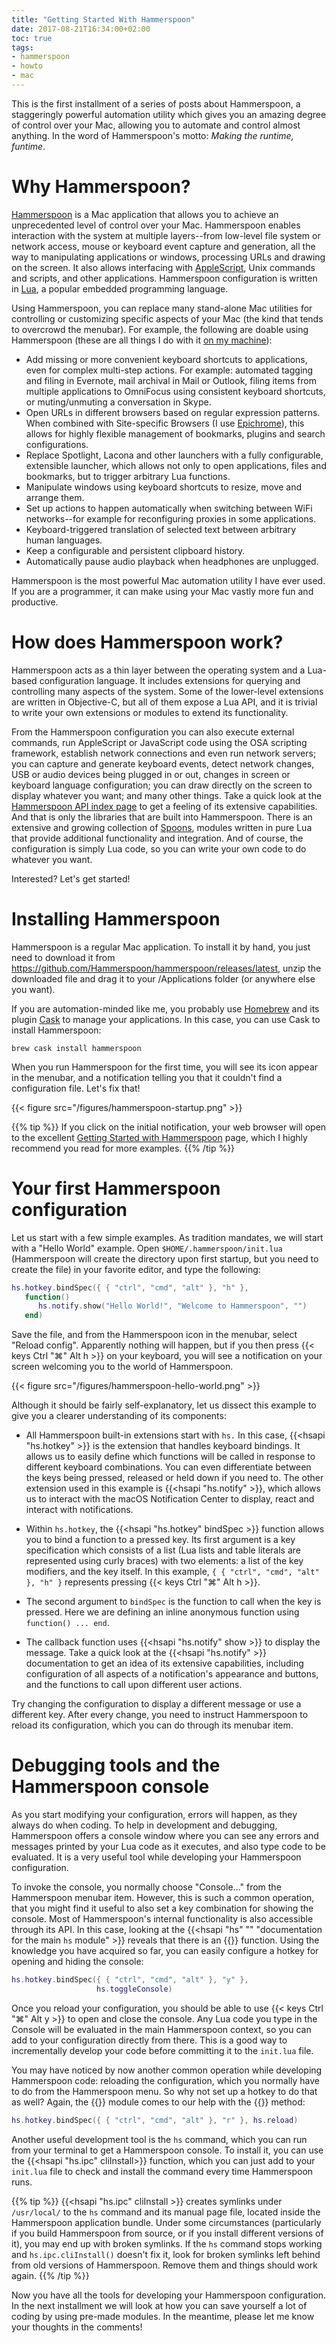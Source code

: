 ```yaml
---
title: "Getting Started With Hammerspoon"
date: 2017-08-21T16:34:00+02:00
toc: true
tags:
- hammerspoon
- howto
- mac
---
```


This is the first installment of a series of posts about Hammerspoon,
a staggeringly powerful automation utility which gives you an amazing
degree of control over your Mac, allowing you to automate and control
almost anything. In the word of Hammerspoon's motto: _Making the
runtime, funtime_.

<!--more-->

# Why Hammerspoon?

[Hammerspoon](http://www.hammerspoon.org/) is a Mac application that
allows you to achieve an unprecedented level of control over your
Mac. Hammerspoon enables interaction with the system at multiple
layers--from low-level file system or network access, mouse or
keyboard event capture and generation, all the way to manipulating
applications or windows, processing URLs and drawing on the screen. It
also allows interfacing with
[AppleScript](https://www.macosxautomation.com/applescript/), Unix
commands and scripts, and other applications. Hammerspoon
configuration is written in [Lua](https://www.lua.org/about.html), a
popular embedded programming language.

Using Hammerspoon, you can replace many stand-alone Mac utilities for
controlling or customizing specific aspects of your Mac (the kind that
tends to overcrowd the menubar). For example, the following are doable
using Hammerspoon (these are all things I do with it [on my
machine](https://github.com/zzamboni/dot-hammerspoon)):

* Add missing or more convenient keyboard shortcuts to applications,
  even for complex multi-step actions. For example: automated tagging
  and filing in Evernote, mail archival in Mail or Outlook, filing
  items from multiple applications to OmniFocus using consistent
  keyboard shortcuts, or muting/unmuting a conversation in Skype.
* Open URLs in different browsers based on regular expression
  patterns. When combined with Site-specific Browsers (I use
  [Epichrome](https://github.com/dmarmor/epichrome)), this allows for
  highly flexible management of bookmarks, plugins and search
  configurations.
* Replace Spotlight, Lacona and other launchers with a fully
  configurable, extensible launcher, which allows not only to open
  applications, files and bookmarks, but to trigger arbitrary Lua
  functions.
* Manipulate windows using keyboard shortcuts to resize, move and
  arrange them.
* Set up actions to happen automatically when switching between WiFi
  networks--for example for reconfiguring proxies in some
  applications.
* Keyboard-triggered translation of selected text between arbitrary
  human languages.
* Keep a configurable and persistent clipboard history.
* Automatically pause audio playback when headphones are unplugged.

Hammerspoon is the most powerful Mac automation utility I have ever
used. If you are a programmer, it can make using your Mac vastly more
fun and productive.

# How does Hammerspoon work?

Hammerspoon acts as a thin layer between the operating system and a
Lua-based configuration language. It includes extensions for querying
and controlling many aspects of the system. Some of the lower-level
extensions are written in Objective-C, but all of them expose a Lua
API, and it is trivial to write your own extensions or modules to
extend its functionality.

From the Hammerspoon configuration you can also execute external
commands, run AppleScript or JavaScript code using the OSA scripting
framework, establish network connections and even run network servers;
you can capture and generate keyboard events, detect network changes,
USB or audio devices being plugged in or out, changes in screen or
keyboard language configuration; you can draw directly on the screen
to display whatever you want; and many other things. Take a quick look
at the [Hammerspoon API index
page](http://www.hammerspoon.org/docs/index.html) to get a feeling of
its extensive capabilities. And that is only the libraries that are
built into Hammerspoon. There is an extensive and growing collection
of [Spoons](http://www.hammerspoon.org/Spoons/), modules written in
pure Lua that provide additional functionality and integration. And of
course, the configuration is simply Lua code, so you can write your
own code to do whatever you want.

Interested? Let's get started!

# Installing Hammerspoon

Hammerspoon is a regular Mac application. To install it by hand, you
just need to download it from
<https://github.com/Hammerspoon/hammerspoon/releases/latest>, unzip
the downloaded file and drag it to your /Applications folder (or
anywhere else you want).

If you are automation-minded like me, you probably use
[Homebrew](https://brew.sh/) and its plugin
[Cask](https://caskroom.github.io/) to manage your applications. In
this case, you can use Cask to install Hammerspoon:

```console
brew cask install hammerspoon
```

When you run Hammerspoon for the first time, you will see its icon
appear in the menubar, and a notification telling you that it couldn't
find a configuration file. Let's fix that!

{{< figure src="/figures/hammerspoon-startup.png" >}}

{{% tip %}}
If you click on the initial notification, your web browser will open
to the excellent [Getting Started with
Hammerspoon](http://www.hammerspoon.org/go/) page, which I highly
recommend you read for more examples.
{{% /tip %}}

# Your first Hammerspoon configuration

Let us start with a few simple examples. As tradition mandates, we
will start with a "Hello World" example. Open
`$HOME/.hammerspoon/init.lua` (Hammerspoon will create the directory
upon first startup, but you need to create the file) in your favorite
editor, and type the following:

```lua
hs.hotkey.bindSpec({ { "ctrl", "cmd", "alt" }, "h" }, 
   function() 
      hs.notify.show("Hello World!", "Welcome to Hammerspoon", "") 
   end)
```

Save the file, and from the Hammerspoon icon in the menubar, select
"Reload config". Apparently nothing will happen, but if you then press
{{< keys Ctrl "⌘" Alt h >}} on your keyboard, you will see a
notification on your screen welcoming you to the world of Hammerspoon.

{{< figure src="/figures/hammerspoon-hello-world.png" >}}

Although it should be fairly self-explanatory, let us dissect this
example to give you a clearer understanding of its components:

- All Hammerspoon built-in extensions start with `hs.` In this case,
  {{<hsapi "hs.hotkey" >}} is the extension that handles keyboard
  bindings. It allows us to easily define which functions will be
  called in response to different keyboard combinations. You can even
  differentiate between the keys being pressed, released or held down
  if you need to. The other extension used in this example is
  {{<hsapi "hs.notify" >}}, which allows us to interact with the macOS
  Notification Center to display, react and interact with
  notifications.

- Within `hs.hotkey`, the {{<hsapi "hs.hotkey" bindSpec >}} function
  allows you to bind a function to a pressed key. Its first argument
  is a key specification which consists of a list (Lua lists and table
  literals are represented using curly braces) with two elements: a
  list of the key modifiers, and the key itself. In this example, `{ {
  "ctrl", "cmd", "alt" }, "h" }` represents pressing {{< keys Ctrl "⌘"
  Alt h >}}.

- The second argument to `bindSpec` is the function to call when the
  key is pressed. Here we are defining an inline anonymous function
  using `function() ... end`.

- The callback function uses {{<hsapi "hs.notify" show >}} to display
  the message. Take a quick look at the {{<hsapi "hs.notify" >}}
  documentation to get an idea of its extensive capabilities,
  including configuration of all aspects of a notification's
  appearance and buttons, and the functions to call upon different
  user actions.

Try changing the configuration to display a different message or use a
different key. After every change, you need to instruct Hammerspoon to
reload its configuration, which you can do through its menubar item.

# Debugging tools and the Hammerspoon console

As you start modifying your configuration, errors will happen, as they
always do when coding. To help in development and debugging,
Hammerspoon offers a console window where you can see any errors and
messages printed by your Lua code as it executes, and also type code
to be evaluated. It is a very useful tool while developing your
Hammerspoon configuration.

To invoke the console, you normally choose "Console…​" from the
Hammerspoon menubar item. However, this is such a common operation,
that you might find it useful to also set a key combination for
showing the console. Most of Hammerspoon's internal functionality is
also accessible through its API. In this case, looking at the
{{<hsapi "hs" "" "documentation for the main `hs` module" >}} reveals that
there is an {{<hsapi hs toggleConsole>}} function. Using the knowledge
you have acquired so far, you can easily configure a hotkey for
opening and hiding the console:

``` lua
hs.hotkey.bindSpec({ { "ctrl", "cmd", "alt" }, "y" },
                   hs.toggleConsole)
```

Once you reload your configuration, you should be able to use {{< keys
Ctrl "⌘" Alt y >}} to open and close the console. Any Lua code you
type in the Console will be evaluated in the main Hammerspoon context,
so you can add to your configuration directly from there. This is a
good way to incrementally develop your code before committing it to
the `init.lua` file.

You may have noticed by now another common operation while developing
Hammerspoon code: reloading the configuration, which you normally have
to do from the Hammerspoon menu. So why not set up a hotkey to do that
as well? Again, the {{<hsapi hs>}} module comes to our help with the
{{<hsapi hs reload>}} method:

``` lua
hs.hotkey.bindSpec({ { "ctrl", "cmd", "alt" }, "r" }, hs.reload)
```

Another useful development tool is the `hs` command, which you can run
from your terminal to get a Hammerspoon console. To install it, you
can use the {{<hsapi "hs.ipc" cliInstall>}} function, which you can just
add to your `init.lua` file to check and install the command every
time Hammerspoon runs.

{{% tip %}}
{{<hsapi "hs.ipc" cliInstall >}} creates symlinks under
`/usr/local/` to the `hs` command and its manual page file, located
inside the Hammerspoon application bundle. Under some circumstances
(particularly if you build Hammerspoon from source, or if you
install different versions of it), you may end up with broken
symlinks. If the `hs` command stops working and
`hs.ipc.cliInstall()` doesn't fix it, look for broken symlinks left
behind from old versions of Hammerspoon. Remove them and things
should work again.
{{% /tip %}}

Now you have all the tools for developing your Hammerspoon
configuration. In the next installment we will look at how you can
save yourself a lot of coding by using pre-made modules. In the
meantime, please let me know your thoughts in the comments!
